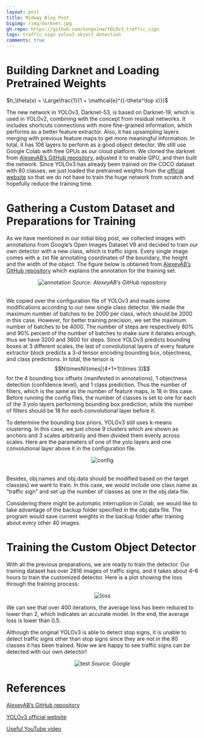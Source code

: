 ```yaml
---
layout: post
title: Midway Blog Post
bigimg: /img/darknet.jpg
gh-repo: https://github.com/tongxinw/YOLOv3_traffic_sign
tags: traffic_sign yolov3 object_detection
comments: true
---
```


# Building Darknet and Loading Pretrained Weights

$h_\theta(x) = \Large\frac{1}{1 + \mathcal{e}^{(-\theta^\top x)}}$

The new network in YOLOv3, Darknet-53, is based on Darknet-19, which is used in YOLOv2, combining with the concept from residual networks. It includes shortcuts connections with more fine-grained information, which performs as a better feature extractor. Also, it has upsampling layers merging with previous feature maps to get more meaningful information. In total, it has 106 layers to perform as a good object detector. We still use Google Colab with free GPUs as our cloud platform. We cloned the darknet from [AlexeyAB’s GitHub repository](https://github.com/AlexeyAB/darknet), adjusted it to enable GPU, and then built the network. Since YOLOv3 has already been trained on the COCO dataset with 80 classes, we just loaded the pretrained weights from the [official website](https://pjreddie.com/media/files/yolov3.weights) so that we do not have to train the huge network from scratch and hopefully reduce the training time.

# Gathering a Custom Dataset and Preparations for Training

As we have mentioned in our initial blog post, we collected images with annotations from Google’s Open Images Dataset V6 and decided to train our own detector with a new class, which is traffic signs. Every single image comes with a .txt file annotating coordinates of the boundary, the height and the width of the object. The figure below is obtained from [AlexeyAB’s GitHub repository](https://github.com/AlexeyAB/darknet) which explains the annotation for the training set.

<div style="text-align:center;">
  <img src="https://miro.medium.com/max/1400/1*5Ok-XrHyu3qBzwGPEi3-bA.png" alt="annotation">
  <em>Source: AlexeyAB’s GitHub repository</em>
</div>
<br/>

We copied over the configuration file of YOLOv3 and made some modifications according to our new single class detector. We made the maximum number of batches to be 2000 per class, which should be 2000 in this case. However, for better training precision, we set the maximum number of batches to be 4000. The number of steps are respectively 80% and 90% percent of the number of batches to make sure it iterates enough, thus we have 3200 and 3600 for steps. Since YOLOv3 predicts bounding boxes at 3 different scales, the last of convolutional layers of every feature extractor block predicts a 3-d tensor encoding bounding box, objectness, and class predictions. In total, the tensor is $$N\timesN\times[(4+1+1)\times 3]$$ for the 4 bounding box offsets (manifested in annotations), 1 objectness detection (confidence level), and 1 class prediction. Thus the number of filters, which is the same as the number of feature maps, is 18 in this case. Before running the config files, the number of classes is set to one for each of the 3 yolo layers performing bounding box prediction, while the number of filters should be 18 for each convolutional layer before it.

To determine the bounding box priors, YOLOv3 still uses k-means clustering. In this case, we just chose 9 clusters which are shown as anchors and 3 scales arbitrarily and then divided them evenly across scales. Here are the parameters of one of the yolo layers and one convolutional layer above it in the configuration file.

<div style="text-align:center;">
  <img src="https://miro.medium.com/max/1400/1*_vEBoR5t48PbBlg0SYTg-w.png" alt="config">
</div>
<br/>

Besides, obj.names and obj.data should be modified based on the target class(es) we want to train. In this case, we would include one class name as “traffic sign” and set up the number of classes as one in the obj.data file.

Considering there might be automatic interruption in Colab, we would like to take advantage of the backup folder specified in the obj.data file. The program would save current weights in the backup folder after training about every other 40 images.

# Training the Custom Object Detector

With all the previous preparations, we are ready to train the detector. Our training dataset has over 2816 images of traffic signs, and it takes about 4–6 hours to train the customized detector. Here is a plot showing the loss through the training process:

<div style="text-align:center;">
  <img src="https://miro.medium.com/max/1400/1*BnRXb2R22IDazgy_sBrICQ.png" alt="loss">
</div>

We can see that over 400 iterations, the average loss has been reduced to lower than 2, which indicates an accurate model. In the end, the average loss is lower than 0.5.

Although the original YOLOv3 is able to detect stop signs, it is unable to detect traffic signs other than stop signs since they are not in the 80 classes it has been trained. Now we are happy to see traffic signs can be detected with our own detector!

<div style="text-align:center;">
  <img src="https://miro.medium.com/max/1400/1*9Aeuaxp7nGYaRxOJz4I7Pw.png" alt="test">
  <em>Source: Google</em>
</div>

# References

[AlexeyAB’s GitHub repository](https://github.com/AlexeyAB/darknet)

[YOLOv3 official website](https://pjreddie.com/media/files/yolov3.weights)

[Useful YouTube video](https://www.youtube.com/watch?v=10joRJt39Ns&t=1138s)


